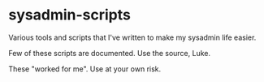 sysadmin-scripts
================

Various tools and scripts that I've written to make my sysadmin life easier.

Few of these scripts are documented. Use the source, Luke.

These "worked for me". Use at your own risk.
